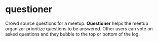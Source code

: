 # questioner

Crowd source questions for a meetup. **Questioner** helps the meetup organizer prioritize questions to be answered. Other users can vote on asked questions and they bubble to the top or bottom of the log.